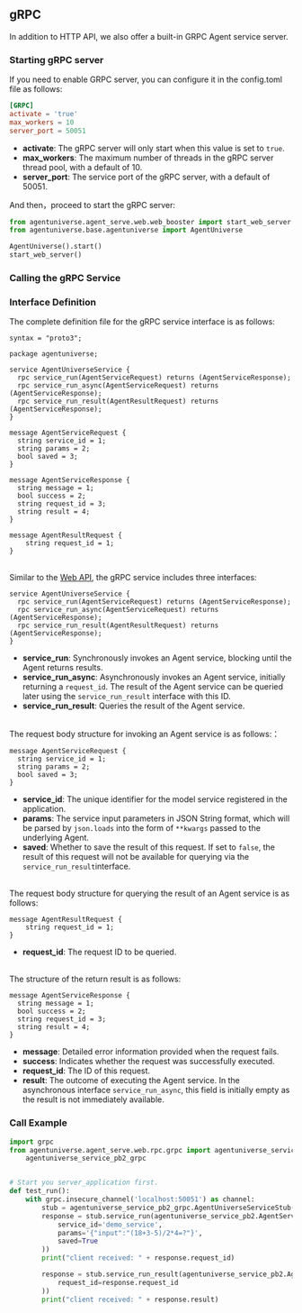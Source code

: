 ## gRPC
In addition to HTTP API, we also offer a built-in GRPC Agent service server.

### Starting gRPC server
If you need to enable GRPC server, you can configure it in the config.toml file as follows:
```toml
[GRPC]
activate = 'true'
max_workers = 10
server_port = 50051
```
- **activate**: The gRPC server will only start when this value is set to `true`.
- **max_workers**: The maximum number of threads in the gRPC server thread pool, with a default of 10.
- **server_port**: The service port of the gRPC server, with a default of 50051.

And then，proceed to start the gRPC server:
```python
from agentuniverse.agent_serve.web.web_booster import start_web_server
from agentuniverse.base.agentuniverse import AgentUniverse

AgentUniverse().start()
start_web_server()
```


### Calling the gRPC Service

### Interface Definition
The complete definition file for the gRPC service interface is as follows:
```text
syntax = "proto3";

package agentuniverse;

service AgentUniverseService {
  rpc service_run(AgentServiceRequest) returns (AgentServiceResponse);
  rpc service_run_async(AgentServiceRequest) returns (AgentServiceResponse);
  rpc service_run_result(AgentResultRequest) returns (AgentServiceResponse);
}

message AgentServiceRequest {
  string service_id = 1;
  string params = 2;
  bool saved = 3;
}

message AgentServiceResponse {
  string message = 1;
  bool success = 2;
  string request_id = 3;
  string result = 4;
}

message AgentResultRequest {
    string request_id = 1;
}
```
\
Similar to the [Web API](Web_Api.md), the gRPC service includes three interfaces:
```text
service AgentUniverseService {
  rpc service_run(AgentServiceRequest) returns (AgentServiceResponse);
  rpc service_run_async(AgentServiceRequest) returns (AgentServiceResponse);
  rpc service_run_result(AgentResultRequest) returns (AgentServiceResponse);
}
```
- **service_run**: Synchronously invokes an Agent service, blocking until the Agent returns results.
- **service_run_async**:  Asynchronously invokes an Agent service, initially returning a `request_id`. The result of the Agent service can be queried later using the  `service_run_result` interface with this ID.
- **service_run_result**: Queries the result of the Agent service.

\
The request body structure for invoking an Agent service is as follows:：
```text
message AgentServiceRequest {
  string service_id = 1;
  string params = 2;
  bool saved = 3;
}
```
- **service_id**: The unique identifier for the model service registered in the application.
- **params**: The service input parameters in JSON String format, which will be parsed by  `json.loads` into the form of `**kwargs` passed to the underlying Agent.
- **saved**: Whether to save the result of this request. If set to `false`, the result of this request will not be available for querying via the `service_run_result`interface.

\
The request body structure for querying the result of an Agent service is as follows:
```text
message AgentResultRequest {
    string request_id = 1;
}
```
- **request_id**: The request ID to be queried.

\
The structure of the return result is as follows:
```text
message AgentServiceResponse {
  string message = 1;
  bool success = 2;
  string request_id = 3;
  string result = 4;
}
```
- **message**: Detailed error information provided when the request fails.
- **success**: Indicates whether the request was successfully executed.
- **request_id**: The ID of this request.
- **result**: The outcome of executing the Agent service.  In the asynchronous interface `service_run_async`, this field is initially empty as the result is not immediately available.

### Call Example
```python
import grpc
from agentuniverse.agent_serve.web.rpc.grpc import agentuniverse_service_pb2, \
    agentuniverse_service_pb2_grpc


# Start you server_application first.
def test_run():
    with grpc.insecure_channel('localhost:50051') as channel:
        stub = agentuniverse_service_pb2_grpc.AgentUniverseServiceStub(channel)
        response = stub.service_run(agentuniverse_service_pb2.AgentServiceRequest(
            service_id='demo_service',
            params='{"input":"(18+3-5)/2*4=?"}',
            saved=True
        ))
        print("client received: " + response.request_id)

        response = stub.service_run_result(agentuniverse_service_pb2.AgentResultRequest(
            request_id=response.request_id
        ))
        print("client received: " + response.result)
```




